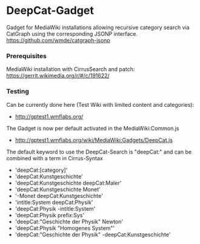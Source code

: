 # DeepCat-Gadget

Gadget for MediaWiki installations allowing recursive category search via CatGraph using the corresponding JSONP interface.
https://github.com/wmde/catgraph-jsonp

### Prerequisites

MediaWiki installation with CirrusSearch and patch:
https://gerrit.wikimedia.org/r/#/c/191622/

### Testing

Can be currently done here (Test Wiki with limited content and categories):
- http://gptest1.wmflabs.org/

The Gadget is now per default activated in the MediaWiki:Common.js
- http://gptest1.wmflabs.org/wiki/MediaWiki:Gadgets/DeepCat.js

The default keyword to use the DeepCat-Search is "deepCat:" and can be combined with a term in Cirrus-Syntax

- 'deepCat:[category]'
- 'deepCat:Kunstgeschichte' 
- 'deepCat:Kunstgeschichte deepCat:Maler'
- 'deepCat:Kunstgeschichte Monet'
- '-Monet deepCat:Kunstgeschichte'
- 'intitle:System deepCat:Physik'
- 'deepCat:Physik -intitle:System'
- 'deepCat:Physik prefix:Sys'
- 'deepCat:"Geschichte der Physik" Newton'
- 'deepCat:Physik "Homogenes System"'
- 'deepCat:"Geschichte der Physik" -deepCat:Kunstgeschichte'
